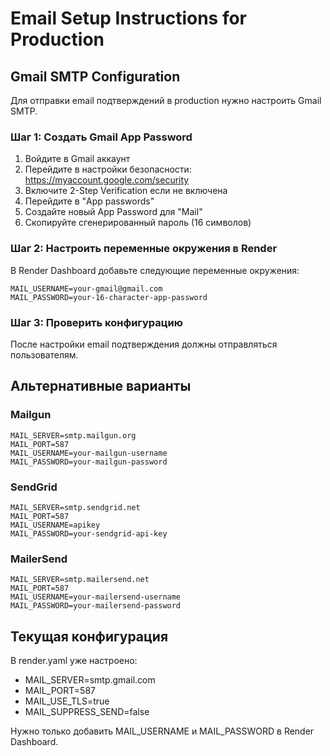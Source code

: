 # Email Setup Instructions for Production

## Gmail SMTP Configuration

Для отправки email подтверждений в production нужно настроить Gmail SMTP.

### Шаг 1: Создать Gmail App Password

1. Войдите в Gmail аккаунт
2. Перейдите в настройки безопасности: https://myaccount.google.com/security
3. Включите 2-Step Verification если не включена
4. Перейдите в "App passwords"
5. Создайте новый App Password для "Mail"
6. Скопируйте сгенерированный пароль (16 символов)

### Шаг 2: Настроить переменные окружения в Render

В Render Dashboard добавьте следующие переменные окружения:

```
MAIL_USERNAME=your-gmail@gmail.com
MAIL_PASSWORD=your-16-character-app-password
```

### Шаг 3: Проверить конфигурацию

После настройки email подтверждения должны отправляться пользователям.

## Альтернативные варианты

### Mailgun
```
MAIL_SERVER=smtp.mailgun.org
MAIL_PORT=587
MAIL_USERNAME=your-mailgun-username
MAIL_PASSWORD=your-mailgun-password
```

### SendGrid
```
MAIL_SERVER=smtp.sendgrid.net
MAIL_PORT=587
MAIL_USERNAME=apikey
MAIL_PASSWORD=your-sendgrid-api-key
```

### MailerSend
```
MAIL_SERVER=smtp.mailersend.net
MAIL_PORT=587
MAIL_USERNAME=your-mailersend-username
MAIL_PASSWORD=your-mailersend-password
```

## Текущая конфигурация

В render.yaml уже настроено:
- MAIL_SERVER=smtp.gmail.com
- MAIL_PORT=587
- MAIL_USE_TLS=true
- MAIL_SUPPRESS_SEND=false

Нужно только добавить MAIL_USERNAME и MAIL_PASSWORD в Render Dashboard.








